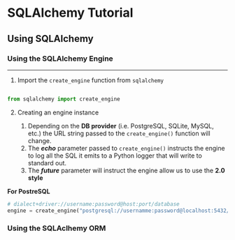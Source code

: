 # SQLAlchemy Tutorial

## Using SQLAlchemy

### Using the SQLAlchemy Engine

---

1. Import the `create_engine` function from `sqlalchemy`

```python

from sqlalchemy import create_engine

```

2. Creating an engine instance

   1. Depending on the **DB provider** (i.e. PostgreSQL, SQLite, MySQL, etc.) the URL string passed to the `create_engine()` function will change.
   2. The **_echo_** parameter passed to `create_engine()` instructs the engine to log all the SQL it emits to a Python logger that will write to standard out.
   3. The **_future_** parameter will instruct the engine allow us to use the **2.0 style**

**For PostreSQL**

```python
# dialect+driver://username:password@host:port/database
engine = create_engine("postgresql://usernamme:password@localhost:5432/database")
```

### Using the SQLAclhemy ORM
